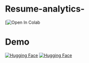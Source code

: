 # Resume-analytics-

[![Open In Colab](https://colab.research.google.com/drive/1Snkgx8aGuo04P9-5D02QL7xKJrN0HnoB#scrollTo=HWD2E6BxRGDV)

# Demo 
[![Hugging Face](https://seekvectorlogo.net/hugging-face-vector-logo-svg/)](https://huggingface.co/spaces/barghavani/Resume_ATS)
[![Hugging Face](https://seekvectorlogo.net/hugging-face-vector-logo-svg/)](https://huggingface.co/spaces/barghavani/resumescoresystem)

